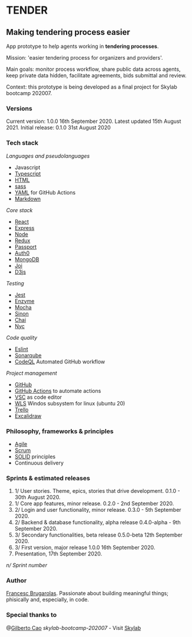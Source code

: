 TENDER
======
Making tendering process easier
-------------------------------

App prototype to help agents working in **tendering processes**.

Mission: 'easier tendering process for organizers and providers'.

Main goals: monitor process workflow, share public data across agents, keep private data hidden, facilitate agreements, bids submittal and review.

Context: this prototype is being developed as a final project for Skylab bootcamp 202007.

### Versions

Current version: 1.0.0 16th September 2020. Latest updated 15th August 2021.
Initial release: 0.1.0 31st August 2020

### Tech stack

*Languages and pseudolanguages*
- Javascript
- [Typescript](https://www.typescriptlang.org/)
- [HTML](https://html.spec.whatwg.org/)
- [sass](https://sass-lang.com/)
- [YAML](https://yaml.org/) for GitHub Actions
- [Markdown](https://daringfireball.net/projects/markdown/)

*Core stack*
- [React](https://reactjs.org)
- [Express](https://expressjs.com/)
- [Node](https://nodejs.org)
- [Redux](https://redux.js.org/)
- [Passport](http://www.passportjs.org)
- [Auth0](https://auth0.com/)
- [MongoDB](https://www.mongodb.com)
- [Joi](https://github.com/sideway/joi#readme)
- [D3js](https://d3js.org/)

*Testing*
- [Jest](https://jestjs.io/)
- [Enzyme](https://enzymejs.github.io/enzyme/)
- [Mocha](https://mochajs.org/)
- [Sinon](https://sinonjs.org/)
- [Chai](https://www.chaijs.com/)
- [Nyc](https://istanbul.js.org/)

*Code quality*
- [Eslint](https://eslint.org/)
- [Sonarqube](https://www.sonarqube.org/)
- [CodeQL](https://codeql.github.com/) Automated GitHub workflow

*Project management*
- [GitHub](https://github.com/)
- [GitHub Actions](https://github.com/features/actions) to automate actions
- [VSC](https://code.visualstudio.com/) as code editor
- [WLS](https://docs.microsoft.com/es-es/windows/wsl/) Windos subsystem for linux (ubuntu 20)
- [Trello](https://trello.com/)
- [Excalidraw](https://excalidraw.com/)

### Philosophy, frameworks & principles

- [Agile](http://agilemanifesto.org/)
- [Scrum](https://www.scrum.org/)
- [SOLID](https://en.wikipedia.org/wiki/SOLID) principles
- Continuous delivery

### Sprints & estimated releases

1. 1/ User stories. Theme, epics, stories that drive development. 0.1.0 - 30th August 2020.
2. 1/ Core app features, minor release. 0.2.0 - 2nd September 2020.
3. 2/ Login and user functionality, minor release. 0.3.0 - 5th September 2020.
4. 2/ Backend & database functionality, alpha release 0.4.0-alpha - 9th September 2020. 
5. 3/ Secondary functionalities, beta release 0.5.0-beta 12th September 2020.
6. 3/ First version, major release 1.0.0 16th September 2020.
7. Presentation, 17th September 2020.

*n/ Sprint number*

### Author

[Francesc Brugarolas](https://linkedin.com/in/francescbrugarolas). Passionate about building meaningful things; phisically and, especially, in code.

### Special thanks to

@[Gilberto Cao](https://linkedin.com/in/gilbecao)
*skylab-bootcamp-202007* - Visit [Skylab](https://www.skylabcoders.com/es/)
